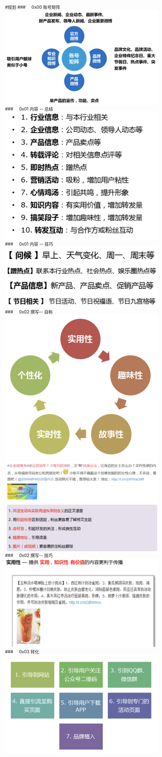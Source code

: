 #规划 
###&nbsp;&nbsp;&nbsp;&nbsp;&nbsp;0x00 账号矩阵
![](/assets/WX20190409-165752@2x.png)
###&nbsp;&nbsp;&nbsp;&nbsp;&nbsp;0x01 内容 -- 总结
![](/assets/QQ20190409-213408@2x.png)
###&nbsp;&nbsp;&nbsp;&nbsp;&nbsp;0x01 内容 -- 技巧
![](/assets/QQ20190409-214754@2x.png)
![](/assets/QQ20190409-215326@2x.png)
![](/assets/QQ20190409-215340@2x.png)
![](/assets/QQ20190409-215602@2x.png)
###&nbsp;&nbsp;&nbsp;&nbsp;&nbsp;0x02 撰写-- 自称
![](/assets/QQ20190409-220426@2x.png)
![](/assets/QQ20190409-220231@2x.png)
###&nbsp;&nbsp;&nbsp;&nbsp;&nbsp;0x02 撰写-- 技巧
![](/assets/QQ20190409-220356@2x.png)
###&nbsp;&nbsp;&nbsp;&nbsp;&nbsp;0x03 转化 
![](/assets/QQ20190409-220845@2x.png)




